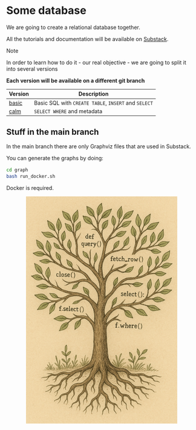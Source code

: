 # Some database

We are going to create a relational database together.

All the tutorials and documentation will be available on [Substack](https://tiagoantao.substack.com/).

> [!NOTE]
> In order to learn how to do it - our real objective - we are going to split
> it into several versions
>
> **Each version will be available on a different git branch**

| Version | Description |
|---------|-------------|
| [basic](https://github.com/tiagoantao/some-database/tree/basic) | Basic SQL with `CREATE TABLE`, `INSERT` and `SELECT` |
| [calm](https://github.com/tiagoantao/some-database/tree/calm) | `SELECT WHERE` and metadata|

## Stuff in the main branch

In the main branch there are only Graphviz files that are used in Substack.

You can generate the graphs by doing:

```sh
cd graph
bash run_docker.sh
```

Docker is required.

<div align="center">
  <img src="logo.png" width="400"/>
</div>
